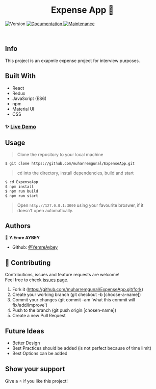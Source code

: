 <h1 align="center">Expense App  👋</h1>
<p>
  <img alt="Version" src="https://img.shields.io/badge/version-1.0.0-blue.svg?cacheSeconds=2592000" />
  <a href="https://github.com/muharremgunal/ExpenseApp#readme" target="_blank">
    <img alt="Documentation" src="https://img.shields.io/badge/documentation-yes-brightgreen.svg" />
  </a>
  <a href="https://github.com/muharremgunal/ExpenseApp/commit-activity" target="_blank">
    <img alt="Maintenance" src="https://img.shields.io/badge/Maintained%3F-yes-green.svg" />
  </a>
</p>

<br>

## Info

This project is an exapmle expense project for interview purposes.

## Built With

- React
- Redux
- JavaScript (ES6)
- npm
- Material UI
- CSS

### ✨ [Live Demo](https://bookstore-react-redux.herokuapp.com)

## Usage

> Clone the repository to your local machine

```sh
$ git clone https://github.com/muharremgunal/ExpenseApp.git
```

> cd into the directory, install dependencies, build and start

```sh
$ cd ExpenseApp
$ npm install
$ npm run build
$ npm run start
```

> Open `http://127.0.0.1:3000` using your favourite broswer, if it doesn't open automatically.

## Authors

👤 **Y.Emre AYBEY**

- Github: [@YemreAybey](https://github.com/muharremgunal)

## 🤝 Contributing

Contributions, issues and feature requests are welcome!<br />Feel free to check [issues page](https://github.com/muharremgunal/ExpenseApp/issues).

1. Fork it (https://github.com/muharremgunal/ExpenseApp.git/fork)
2. Create your working branch (git checkout -b [choose-a-name])
3. Commit your changes (git commit -am 'what this commit will fix/add/improve')
4. Push to the branch (git push origin [chosen-name])
5. Create a new Pull Request

## Future Ideas

- Better Design
- Best Practices should be added (is not perfect because of time limit)
- Best Options can be added

## Show your support

Give a ⭐️ if you like this project!

